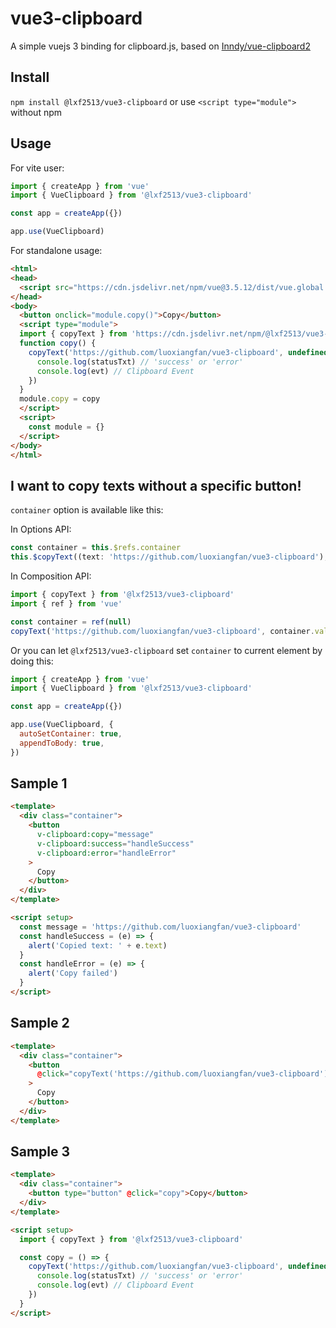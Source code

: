 # vue3-clipboard

A simple vuejs 3 binding for clipboard.js, based on [Inndy/vue-clipboard2](https://github.com/Inndy/vue-clipboard2)

## Install

`npm install @lxf2513/vue3-clipboard` or use `<script type="module">` without npm

## Usage

For vite user:

```javascript
import { createApp } from 'vue'
import { VueClipboard } from '@lxf2513/vue3-clipboard'

const app = createApp({})

app.use(VueClipboard)
```

For standalone usage:

```html
<html>
<head>
  <script src="https://cdn.jsdelivr.net/npm/vue@3.5.12/dist/vue.global.prod.min.js"></script>
</head>
<body>
  <button onclick="module.copy()">Copy</button>
  <script type="module">
  import { copyText } from 'https://cdn.jsdelivr.net/npm/@lxf2513/vue3-clipboard@1.0.7/+esm'
  function copy() {
    copyText('https://github.com/luoxiangfan/vue3-clipboard', undefined, (statusTxt, evt) => {
      console.log(statusTxt) // 'success' or 'error'
      console.log(evt) // Clipboard Event
    })
  }
  module.copy = copy
  </script>
  <script>
    const module = {}
  </script>
</body>
</html>
```

## I want to copy texts without a specific button!

`container` option is available like this:

In Options API:

```js
const container = this.$refs.container
this.$copyText((text: 'https://github.com/luoxiangfan/vue3-clipboard'), container)
```

In Composition API:

```js
import { copyText } from '@lxf2513/vue3-clipboard'
import { ref } from 'vue'

const container = ref(null)
copyText('https://github.com/luoxiangfan/vue3-clipboard', container.value)
```

Or you can let `@lxf2513/vue3-clipboard` set `container` to current element by doing this:

```js
import { createApp } from 'vue'
import { VueClipboard } from '@lxf2513/vue3-clipboard'

const app = createApp({})

app.use(VueClipboard, {
  autoSetContainer: true,
  appendToBody: true,
})
```

## Sample 1

```html
<template>
  <div class="container">
    <button
      v-clipboard:copy="message"
      v-clipboard:success="handleSuccess"
      v-clipboard:error="handleError"
    >
      Copy
    </button>
  </div>
</template>

<script setup>
  const message = 'https://github.com/luoxiangfan/vue3-clipboard'
  const handleSuccess = (e) => {
    alert('Copied text: ' + e.text)
  }
  const handleError = (e) => {
    alert('Copy failed')
  }
</script>
```

## Sample 2

```html
<template>
  <div class="container">
    <button
      @click="copyText('https://github.com/luoxiangfan/vue3-clipboard')"
    >
      Copy
    </button>
  </div>
</template>
```

## Sample 3

```html
<template>
  <div class="container">
    <button type="button" @click="copy">Copy</button>
  </div>
</template>

<script setup>
  import { copyText } from '@lxf2513/vue3-clipboard'

  const copy = () => {
    copyText('https://github.com/luoxiangfan/vue3-clipboard', undefined, (statusTxt, evt) => {
      console.log(statusTxt) // 'success' or 'error'
      console.log(evt) // Clipboard Event
    })
  }
</script>
```